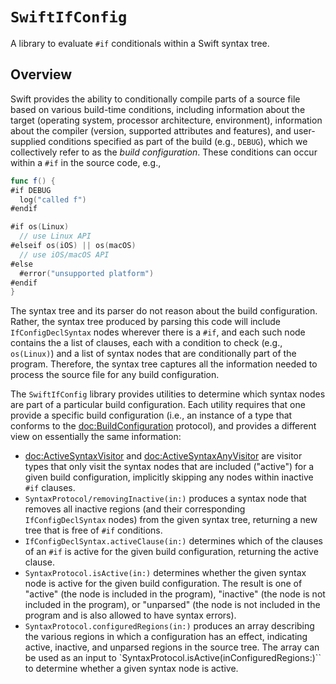 # `SwiftIfConfig`

A library to evaluate `#if` conditionals within a Swift syntax tree.

## Overview

Swift provides the ability to conditionally compile parts of a source file based on various build-time conditions, including information about the target (operating system, processor architecture, environment), information about the compiler (version, supported attributes and features), and user-supplied conditions specified as part of the build (e.g., `DEBUG`), which we collectively refer to as the *build configuration*. These conditions can occur within a `#if` in the source code, e.g.,

```swift
func f() {
#if DEBUG
  log("called f")
#endif

#if os(Linux)
  // use Linux API
#elseif os(iOS) || os(macOS)
  // use iOS/macOS API
#else
  #error("unsupported platform")
#endif
}
```

The syntax tree and its parser do not reason about the build configuration. Rather, the syntax tree produced by parsing this code will include `IfConfigDeclSyntax` nodes wherever there is a `#if`, and each such node contains the a list of clauses, each with a condition to check (e.g., `os(Linux)`) and a list of syntax nodes that are conditionally part of the program. Therefore, the syntax tree captures all the information needed to process the source file for any build configuration.

The `SwiftIfConfig` library provides utilities to determine which syntax nodes are part of a particular build configuration. Each utility requires that one provide a specific build configuration (i.e., an instance of a type that conforms to the <doc:BuildConfiguration> protocol), and provides a different view on essentially the same information:

* <doc:ActiveSyntaxVisitor> and <doc:ActiveSyntaxAnyVisitor> are visitor types that only visit the syntax nodes that are included ("active") for a given build configuration, implicitly skipping any nodes within inactive `#if` clauses.
* ``SyntaxProtocol/removingInactive(in:)`` produces a syntax node that removes all inactive regions (and their corresponding `IfConfigDeclSyntax` nodes) from the given syntax tree, returning a new tree that is free of `#if` conditions.
* ``IfConfigDeclSyntax.activeClause(in:)`` determines which of the clauses of an `#if` is active for the given build configuration, returning the active clause.
* ``SyntaxProtocol.isActive(in:)`` determines whether the given syntax node is active for the given build configuration. The result is one of "active"
    (the node is included in the program), "inactive" (the node is not included
    in the program), or "unparsed" (the node is not included in the program and
    is also allowed to have syntax errors).
* ``SyntaxProtocol.configuredRegions(in:)`` produces an array describing the various regions in which a configuration has an effect, indicating active, inactive, and unparsed regions in the source tree. The array can be used as an input to `SyntaxProtocol.isActive(inConfiguredRegions:)`` to determine whether a given syntax node is active.
